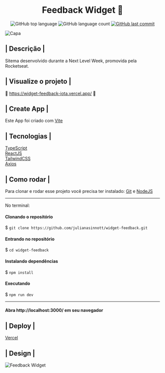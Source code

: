 <h1 align='center'> Feedback Widget 💬 </h1>

<p align="center">
  <img alt="GitHub top language" src="https://img.shields.io/github/languages/top/julianasinnott/widget-feedback.svg?color=633BBC">

  <img alt="GitHub language count" src="https://img.shields.io/github/languages/count/julianasinnott/widget-feedback.svg?color=633BBC">
  
  <a href="https://github.com/julianasinnott/widget-feedback/commits/main">
    <img alt="GitHub last commit" src="https://img.shields.io/github/last-commit/julianasinnott/widget-feedback.svg?color=633BBC">
  </a>
</p>

![Capa](https://user-images.githubusercontent.com/100887684/173418358-f59f0c68-593a-4acc-93cc-b7933496d4d7.png)

## | Descrição |

Sitema desenvolvido durante a Next Level Week, promovida pela Rocketseat.

## | Visualize o projeto |

🔗 https://widget-feedback-iota.vercel.app/ 🔗

## | Create App |

Este App foi criado com [Vite](https://vitejs.dev/) <br>

## | Tecnologias |

[TypeScript](https://www.typescriptlang.org/) <br>
[ReactJS](https://reactjs.org/) <br>
[TailwindCSS](https://tailwindcss.com/) <br>
[Axios](https://axios-http.com/) <br>

## | Como rodar |

Para clonar e rodar esse projeto você precisa ter instalado: [Git](https://git-scm.com/) e [NodeJS](https://nodejs.org/en/) 

<hr>
No terminal:

#### Clonando o repositório
$ `git clone https://github.com/julianasinnott/widget-feedback.git`

#### Entrando no repositório
$ `cd widget-feedback`

#### Instalando dependências
$ `npm install`

#### Executando
$ `npm run dev`
<hr>

#### Abra http://localhost:3000/ em seu navegador 

## | Deploy |

[Vercel](https://vercel.com/)

## | Design |

![Feedback Widget](https://user-images.githubusercontent.com/100887684/173417814-9ef88437-7008-433b-b3f3-02749699a1da.png)


